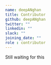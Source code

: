```yaml
---
name: deepANghan
title: Contributor
github: deepANghan
twitter: ""
linkedin: ""
slack: ""
joining_date: ""
role : contributor
---
```


Still waiting for this
